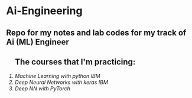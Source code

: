 # Ai-Engineering
<h2>Repo for my notes and lab codes for my track of Ai (ML) Engineer</h2>
<ol><h2>The courses that I'm practicing:</h2>
<i>
<li>Machine Learning with python IBM</li>
<li>Deep Neural Networks with keras IBM</li>
<li>Deep NN with PyTorch</li>
</i>
</ol>
